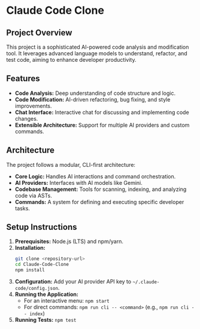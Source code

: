 # Claude Code Clone

## Project Overview
This project is a sophisticated AI-powered code analysis and modification tool. It leverages advanced language models to understand, refactor, and test code, aiming to enhance developer productivity.

## Features
* **Code Analysis:** Deep understanding of code structure and logic.
* **Code Modification:** AI-driven refactoring, bug fixing, and style improvements.
* **Chat Interface:** Interactive chat for discussing and implementing code changes.
* **Extensible Architecture:** Support for multiple AI providers and custom commands.

## Architecture
The project follows a modular, CLI-first architecture:
* **Core Logic:** Handles AI interactions and command orchestration.
* **AI Providers:** Interfaces with AI models like Gemini.
* **Codebase Management:** Tools for scanning, indexing, and analyzing code via ASTs.
* **Commands:** A system for defining and executing specific developer tasks.

## Setup Instructions
1.  **Prerequisites:** Node.js (LTS) and npm/yarn.
2.  **Installation:**
    ```bash
    git clone <repository-url>
    cd Claude-Code-Clone
    npm install
    ```
3.  **Configuration:** Add your AI provider API key to `~/.claude-code/config.json`.
4.  **Running the Application:**
    * For an interactive menu: `npm start`
    * For direct commands: `npm run cli -- <command>` (e.g., `npm run cli -- index`)
5.  **Running Tests:** `npm test`
